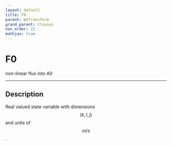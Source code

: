```yaml
---
layout: default
title: F0
parent: WVTransform
grand_parent: Classes
nav_order: 22
mathjax: true
---
```


#  F0

non-linear flux into A0


---

## Description
Real valued state variable with dimensions $$(k,l,j)$$ and units of $$m/s$$.

